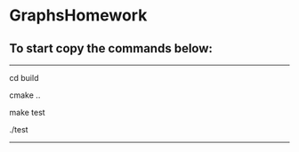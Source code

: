 # GraphsHomework

To start copy the commands below:
---------------------------------
_________________________________
cd build

cmake ..

make test

./test
_________________________________
